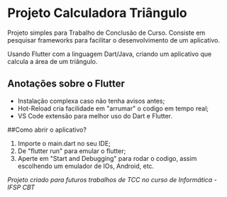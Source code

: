# Projeto Calculadora Triângulo

Projeto simples para Trabalho de Conclusão de Curso.
Consiste em pesquisar frameworks para facilitar o desenvolvimento de um aplicativo.

Usando Flutter com a linguagem Dart/Java, criando um aplicativo que calcula a área de um triângulo.

## Anotações sobre o Flutter

- Instalação complexa caso não tenha avisos antes;
- Hot-Reload cria facilidade em "arrumar" o codigo em tempo real;
- VS Code extensão para melhor uso do Dart e Flutter.

##Como abrir o aplicativo?

1. Importe o main.dart no seu IDE;
2. De "flutter run" para emular o flutter;
3. Aperte em "Start and Debugging" para rodar o codigo, assim escolhendo um emulador de IOs, Android, etc.

*Projeto criado para futuros trabalhos de TCC no curso de Informática - IFSP CBT*
